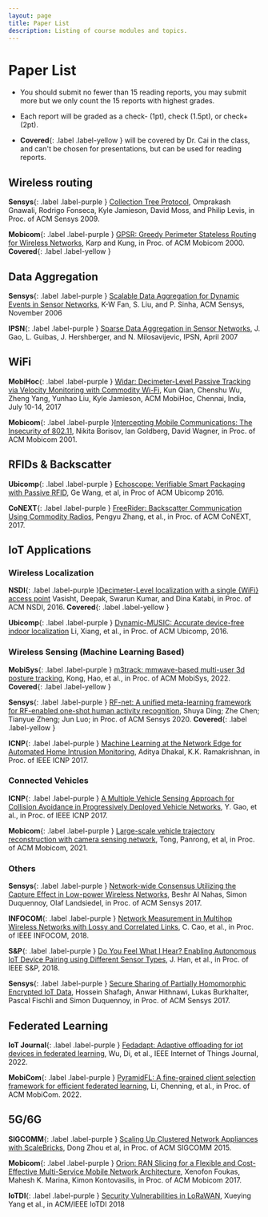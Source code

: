 ```yaml
---
layout: page
title: Paper List
description: Listing of course modules and topics.
---
```


# Paper List

- You should submit no fewer than 15 reading reports, you may submit more but we only count the 15 reports with highest grades. 

- Each report will be graded as a check- (1pt), check (1.5pt), or check+ (2pt).

- **Covered**{: .label .label-yellow } will be covered by Dr. Cai in the class, and can't be chosen for presentations, but can be used for reading reports.  



## Wireless routing 

**Sensys**{: .label .label-purple } [Collection Tree Protocol](https://drive.google.com/file/d/1lE4w6TdNJOU7_-0ZMznsa47vE2zaN5sx/view?usp=sharing), Omprakash Gnawali, Rodrigo Fonseca, Kyle Jamieson, David Moss, and Philip Levis, in Proc. of ACM Sensys 2009.

**Mobicom**{: .label .label-purple }  [GPSR: Greedy Perimeter Stateless Routing for Wireless Networks](https://drive.google.com/file/d/139YQJ6YxIn_dDxdhYczZ3-DZm_gqhsoW/view?usp=sharing), Karp and Kung, in Proc. of ACM Mobicom 2000.  **Covered**{: .label .label-yellow }

 

## Data Aggregation  

**Sensys**{: .label .label-purple } [Scalable Data Aggregation for Dynamic Events in Sensor Networks](https://drive.google.com/file/d/1ZhH-5I9IsiX5wJl6MjOyuMRAUMGuD0iw/view?usp=sharing), K-W Fan, S. Liu, and P. Sinha, ACM Sensys, November 2006

**IPSN**{: .label .label-purple } [Sparse Data Aggregation in Sensor Networks](https://drive.google.com/file/d/114F6QUKstoG6W5eXzqs_YrWYKQE1FOL-/view?usp=sharing), J. Gao, L. Guibas, J. Hershberger, and N. Milosavijevic, IPSN, April 2007

 

## WiFi

**MobiHoc**{: .label .label-purple } [Widar: Decimeter-Level Passive Tracking via Velocity Monitoring with Commodity Wi-Fi](https://drive.google.com/file/d/1pCOGpqtsajq-1Pv4WXFqe2dCgCgq6H2V/view?usp=sharing), Kun Qian, Chenshu Wu, Zheng Yang, Yunhao Liu, Kyle Jamieson, ACM MobiHoc, Chennai, India, July 10-14, 2017

**Mobicom**{: .label .label-purple }[Intercepting Mobile Communications: The Insecurity of 802.11](https://drive.google.com/file/d/19LpXAhdIDWHFyGJtq7q5gx1brXcfFgj_/view?usp=sharing), Nikita Borisov, Ian Goldberg, David Wagner, in Proc. of ACM Mobicom 2001. 



## RFIDs & Backscatter

**Ubicomp**{: .label .label-purple } [Echoscope: Verifiable Smart Packaging with Passive RFID](https://drive.google.com/file/d/1zeQ8Eo7w4OpRLlOmoDawe37ZkLGztws5/view?usp=sharing), Ge Wang, et al, in Proc of ACM Ubicomp 2016.

**CoNEXT**{: .label .label-purple } [FreeRider: Backscatter Communication Using Commodity Radios](https://dl.acm.org/doi/10.1145/3143361.3143374), Pengyu Zhang, et al., in Proc. of ACM CoNEXT, 2017.



## IoT Applications

### Wireless Localization

**NSDI**{: .label .label-purple }[Decimeter-Level localization with a single {WiFi} access point](https://www.usenix.org/system/files/conference/nsdi16/nsdi16-paper-vasisht.pdf)  Vasisht, Deepak, Swarun Kumar, and Dina Katabi, in Proc. of ACM NSDI, 2016.  **Covered**{: .label .label-yellow }

**Ubicomp**{: .label .label-purple } [Dynamic-MUSIC: Accurate device-free indoor localization](https://ink.library.smu.edu.sg/cgi/viewcontent.cgi?article=4391&context=sis_research)  Li, Xiang, et al., in Proc. of ACM Ubicomp, 2016.


### Wireless Sensing (Machine Learning Based)

**MobiSys**{: .label .label-purple } [m3track: mmwave-based multi-user 3d posture tracking](https://dl.acm.org/doi/pdf/10.1145/3498361.3538926), Kong, Hao, et al., in Proc. of ACM MobiSys, 2022. **Covered**{: .label .label-yellow }

**Sensys**{: .label .label-purple } [RF-net: A unified meta-learning framework for RF-enabled one-shot human activity recognition](https://dl.acm.org/doi/pdf/10.1145/3384419.3430735), Shuya Ding; Zhe Chen; Tianyue Zheng; Jun Luo; in Proc. of ACM Sensys 2020. **Covered**{: .label .label-yellow }

**ICNP**{: .label .label-purple } [Machine Learning at the Network Edge for Automated Home Intrusion Monitoring](https://drive.google.com/file/d/1USCMvk6E4FiRpkcFWAHAv6N0fqthrAsI/view?usp=sharing), Aditya Dhakal, K.K. Ramakrishnan, in Proc. of IEEE ICNP 2017. 



### Connected Vehicles

**ICNP**{: .label .label-purple } [A Multiple Vehicle Sensing Approach for Collision Avoidance in Progressively Deployed Vehicle Networks](https://drive.google.com/file/d/1_Vhmt5BFJxw_9hncXO3RVIzQiM4RAzH3/view?usp=sharing), Y. Gao, et al., in Proc. of IEEE ICNP 2017. 

**Mobicom**{: .label .label-purple } [Large-scale vehicle trajectory reconstruction with camera sensing network](https://dl.acm.org/doi/pdf/10.1145/3447993.3448617), Tong, Panrong, et al, in Proc. of ACM Mobicom, 2021.


### Others

**Sensys**{: .label .label-purple } [Network-wide Consensus Utilizing the Capture Effect in Low-power Wireless Networks](https://drive.google.com/file/d/1amSaLtoyBRFr2D_ak9H2ckGPXtQ9C1Gp/view?usp=sharing), Beshr Al Nahas, Simon Duquennoy, Olaf Landsiedel, in Proc. of ACM Sensys 2017. 

**INFOCOM**{: .label .label-purple } [Network Measurement in Multihop Wireless Networks with Lossy and Correlated Links](https://drive.google.com/file/d/1HKD3HeT0CnQd6pIhmS71RFNxjxRAfBKr/view?usp=sharing), C. Cao, et al., in Proc. of IEEE INFOCOM, 2018.

**S&P**{: .label .label-purple } [Do You Feel What I Hear? Enabling Autonomous IoT Device Pairing using Different Sensor Types](https://drive.google.com/file/d/1e2dvjO-2oiW-spTknJOkkew2oDkjGu-8/view?usp=sharing), J. Han, et al., in Proc. of IEEE S&P, 2018.

**Sensys**{: .label .label-purple } [Secure Sharing of Partially Homomorphic Encrypted IoT Data](https://drive.google.com/file/d/1hIvwbzARVqKsUgBLP0tZNbRrXhZ69iQH/view?usp=sharing), Hossein Shafagh, Anwar Hithnawi, Lukas Burkhalter, Pascal Fischli and Simon Duquennoy,  in Proc. of ACM Sensys 2017. 



## Federated Learning 

**IoT Journal**{: .label .label-purple } [Fedadapt: Adaptive offloading for iot devices in federated learning](https://ieeexplore.ieee.org/abstract/document/9778210?casa_token=ZCX7-HS6wWUAAAAA:sZ_VrV4oJPGtyXSL6_g2S5znhMkaXZrR4WPOmfkUyazWM-GU1R7Nga5n7BrTokmdFFwmjpZn), Wu, Di, et al., IEEE Internet of Things Journal, 2022.

**MobiCom**{: .label .label-purple } [PyramidFL: A fine-grained client selection framework for efficient federated learning](https://cse.msu.edu/~caozc/papers/mobicom22-li.pdf), Li, Chenning, et al., in  Proc. of ACM MobiCom. 2022.

## 5G/6G

**SIGCOMM**{: .label .label-purple } [Scaling Up Clustered Network Appliances with ScaleBricks](https://drive.google.com/file/d/1q6NsKt1iaOqyxomuVENsZK_UUka5F52b/view?usp=sharing), Dong Zhou et al, in  Proc. of ACM SIGCOMM 2015. 

**Mobicom**{: .label .label-purple } [Orion: RAN Slicing for a Flexible and Cost-Effective Multi-Service Mobile Network Architecture](https://drive.google.com/file/d/19Eplxk3UF7W9lS40yX7ke5wpOa6E0VUG/view?usp=sharing), Xenofon Foukas, Mahesh K. Marina, Kimon Kontovasilis, in Proc. of ACM Mobicom 2017. 

**IoTDI**{: .label .label-purple } [Security Vulnerabilities in LoRaWAN](https://drive.google.com/file/d/1GI0Wsg8RO7HrpW4084WgyjKpWJm04-fo/view?usp=sharing), Xueying Yang et al., in ACM/IEEE IoTDI 2018
